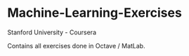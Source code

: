 # Machine-Learning-Exercises
Stanford University - Coursera 


Contains all exercises done in Octave / MatLab.
